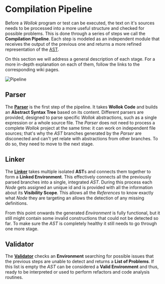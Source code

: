 # Compilation Pipeline

Before a *Wollok* program or test can be executed, the text on it's sources needs to be processed into a more useful structure and checked for possible problems. This is done through a series of steps we call the **Compilation Pipeline**. Each step is modeled as an independent module that receives the output of the previous one and returns a more refined representation of the [AST](../Model-Overview).

On this section we will address a general description of each stage. For a more in-depth explanation on each of them, follow the links to the corresponding wiki pages.

![Pipeline](https://drive.google.com/uc?authuser=0&id=1IDd2AcX5bFFmjW6PCC2kLy1BpCigslMq&export=download)

## Parser

The **[Parser](Parser)** is the first step of the pipeline. It takes **Wollok Code** and builds an **Abstract Syntax Tree** based on its content. Different parsers are provided, designed to parse specific *Wollok* abstractions, such as a single expression or a whole source file. The *Parser* does not need to process a complete *Wollok* project at the same time: it can work on independent file sources; that's why the *AST* branches generated by the *Parser* are disconected and can't yet relate with abstractions from other branches. To do so, they need to move to the next stage.

## Linker

The **[Linker](Linker)** takes multiple isolated **AST**s and connects them together to form a **Linked Environment**. This effectively connects all the previously parsed branches into a single, integrated *AST*. During this process each *Node* gets assigned an unique id and is provided with all the information about its **Visibility Scope**. This allows all the *References* to know exactly what *Node* they are targeting an allows the detection of any missing definitions.

From this point onwards the generated *Environment* is fully functional, but it still might contain some invalid constructions that could not be detected so far. To make sure the *AST* is completely healthy it still needs to go through one more stage.

## Validator

The **[Validator](Validator)** checks an **Environment** searching for possible issues that the previous steps are unable to detect and returns a **List of Problems**. If this list is empty the *AST* can be considered a **Valid Environment** and thus, ready to be interpreted or used to perform refactors and code analysis routines.
